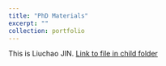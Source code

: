 ```yaml
---
title: "PhD Materials"
excerpt: ""
collection: portfolio
---
```


This is Liuchao JIN.
<a href="_portfolio/_PhDMaterials/test01.html">Link to file in child folder</a>
